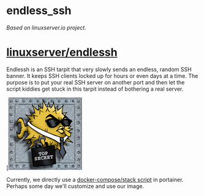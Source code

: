 # endless_ssh

_Based on linuxserver.io project._

# [linuxserver/endlessh](https://github.com/linuxserver/docker-endlessh)


Endlessh is an SSH tarpit that very slowly sends an endless, random SSH banner. It keeps SSH clients locked up for hours or even days at a time. The purpose is to put your real SSH server on another port and then let the script kiddies get stuck in this tarpit instead of bothering a real server.

[![endlessh](https://github.com/linuxserver/docker-templates/raw/master/linuxserver.io/img/openssh-server-logo.png)

Currently, we directly use a [docker-compose/stack script](https://github.com/shaunsundDocker/compose) in portainer. Perhaps some day we'll customize and use our image.